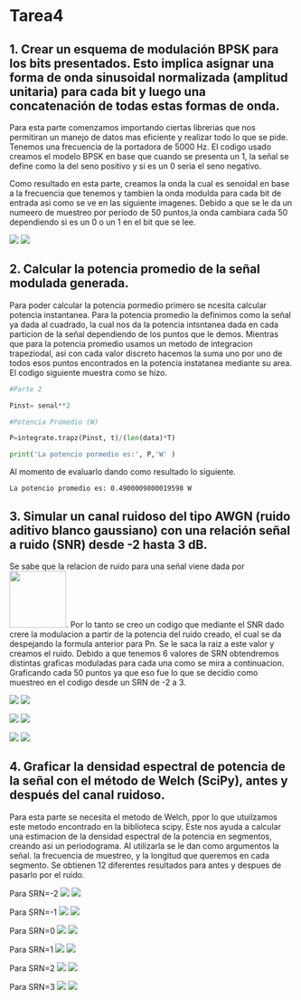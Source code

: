 # Tarea4

## 1. Crear un esquema de modulación BPSK para los bits presentados. Esto implica asignar una forma de onda sinusoidal normalizada (amplitud unitaria) para cada bit y luego una concatenación de todas estas formas de onda.

Para esta parte comenzamos importando ciertas librerias que nos permitiran un manejo de datos mas eficiente y realizar todo lo que se pide. Tenemos una frecuencia de la portadora de 5000 Hz. El codigo usado  creamos el modelo BPSK en base que cuando se presenta un 1, la señal se define como la del seno positivo y si es un 0 seria el seno negativo.

Como resultado en esta parte, creamos la onda la cual es senoidal en base a la frecuencia que tenemos y tambien la onda modulda para cada bit de entrada asi como se ve en las siguiente imagenes. Debido a que se le da un numeero de muestreo por periodo de 50 puntos,la onda cambiara cada 50 dependiendo si es un 0 o un 1 en el bit que se lee. 

<img src="Figure_1.png"> <img src="Figure_2.png">


## 2. Calcular la potencia promedio de la señal modulada generada.

Para poder calcular la potencia pormedio primero se ncesita calcular potencia instantanea. Para la potencia promedio la definimos como la señal ya dada al cuadrado, la cual nos da la potencia intsntanea dada en cada particion de la señal dependiendo de los puntos que le demos. Mientras que para la potencia promedio usamos un metodo de integracion trapeziodal, asi con cada valor discreto hacemos la suma uno por uno de todos esos puntos encontrados en la potencia instatanea mediante su area. El codigo siguiente muestra como se hizo.


```python
#Parte 2

Pinst= senal**2

#Potencia Promedio (W)

P=integrate.trapz(Pinst, t)/(len(data)*T)

print('La potencio pormedio es:', P,'W' ) 
```
Al momento de evaluarlo dando como resultado lo siguiente.

```
La potencio promedio es: 0.4900009800019598 W
```

## 3. Simular un canal ruidoso del tipo AWGN (ruido aditivo blanco gaussiano) con una relación señal a ruido (SNR) desde -2 hasta 3 dB.

Se sabe que la relacion de ruido para una señal viene dada por <img src="SNR.png" width="100">.
Por  lo tanto se creo un codigo que mediante el SNR dado crere la modulacion a partir de la potencia del ruido creado, el cual se da despejando la formula anterior para Pn.  Se le saca la raiz a este valor y creamos el ruido. Debido a que tenemos 6 valores de SRN obtendremos distintas graficas moduladas para cada una como se mira a continuacion. Graficando cada 50 puntos ya que eso fue lo que se decidio como muestreo en el codigo desde un SRN de -2 a 3.



<img src="srn-2.png"> <img src="srn-1.png"> 

<img src="srn0.png"> <img src="srn1.png"> 

<img src="srn2.png"> <img src="srn3.png">

## 4. Graficar la densidad espectral de potencia de la señal con el método de Welch (SciPy), antes y después del canal ruidoso.

Para esta parte se necesita el metodo de Welch, ppor lo que utuilzamos este metodo encontrado en la biblioteca scipy. Este nos ayuda a calcular una estimacion de la densidad espectral de la potencia en segmentos, creando asi un periodograma. Al utilizarla se le dan como argumentos la señal. la frecuencia de muestreo, y la longitud que queremos en cada segmento. Se obtienen 12 diferentes resultados para antes y despues de pasarlo por el ruido. 

Para SRN=-2
<img src="a-2.png"> <img src="d-2.png"> 

Para SRN=-1
<img src="a-1.png"> <img src="d-1.png"> 

Para SRN=0
<img src="a0.png"> <img src="d0.png"> 

Para SRN=1
<img src="a1.png"> <img src="d1.png"> 

Para SRN=2
<img src="a1.png"> <img src="d1.png"> 

Para SRN=3
<img src="a1.png"> <img src="d1.png"> 












